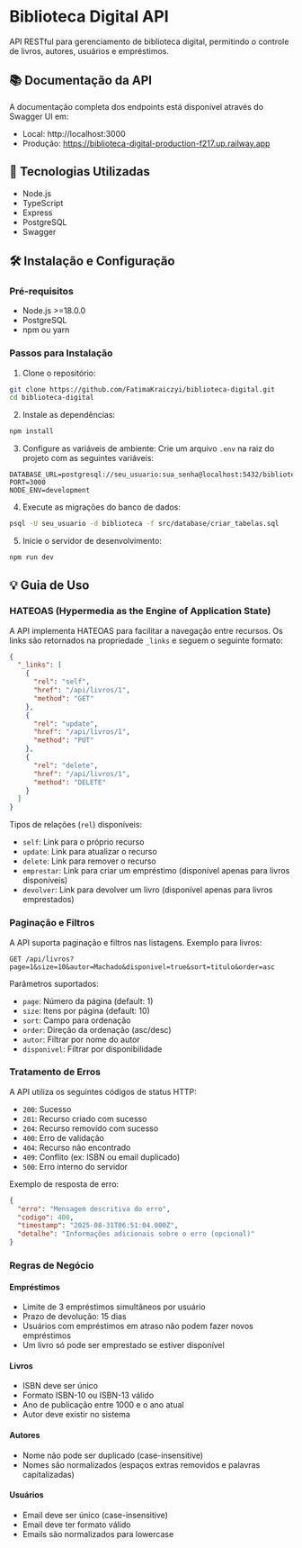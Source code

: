 # Biblioteca Digital API

API RESTful para gerenciamento de biblioteca digital, permitindo o controle de livros, autores, usuários e empréstimos.

## 📚 Documentação da API

A documentação completa dos endpoints está disponível através do Swagger UI em:
- Local: http://localhost:3000
- Produção: https://biblioteca-digital-production-f217.up.railway.app

## 🚀 Tecnologias Utilizadas

- Node.js
- TypeScript
- Express
- PostgreSQL
- Swagger

## 🛠️ Instalação e Configuração

### Pré-requisitos

- Node.js >=18.0.0
- PostgreSQL
- npm ou yarn

### Passos para Instalação

1. Clone o repositório:
```bash
git clone https://github.com/FatimaKraiczyi/biblioteca-digital.git
cd biblioteca-digital
```

2. Instale as dependências:
```bash
npm install
```

3. Configure as variáveis de ambiente:
Crie um arquivo `.env` na raiz do projeto com as seguintes variáveis:
```env
DATABASE_URL=postgresql://seu_usuario:sua_senha@localhost:5432/biblioteca
PORT=3000
NODE_ENV=development
```

4. Execute as migrações do banco de dados:
```bash
psql -U seu_usuario -d biblioteca -f src/database/criar_tabelas.sql
```

5. Inicie o servidor de desenvolvimento:
```bash
npm run dev
```

## 💡 Guia de Uso

### HATEOAS (Hypermedia as the Engine of Application State)

A API implementa HATEOAS para facilitar a navegação entre recursos. Os links são retornados na propriedade `_links` e seguem o seguinte formato:

```json
{
  "_links": [
    {
      "rel": "self",
      "href": "/api/livros/1",
      "method": "GET"
    },
    {
      "rel": "update",
      "href": "/api/livros/1",
      "method": "PUT"
    },
    {
      "rel": "delete",
      "href": "/api/livros/1",
      "method": "DELETE"
    }
  ]
}
```

Tipos de relações (`rel`) disponíveis:
- `self`: Link para o próprio recurso
- `update`: Link para atualizar o recurso
- `delete`: Link para remover o recurso
- `emprestar`: Link para criar um empréstimo (disponível apenas para livros disponíveis)
- `devolver`: Link para devolver um livro (disponível apenas para livros emprestados)

### Paginação e Filtros

A API suporta paginação e filtros nas listagens. Exemplo para livros:

```http
GET /api/livros?page=1&size=10&autor=Machado&disponivel=true&sort=titulo&order=asc
```

Parâmetros suportados:
- `page`: Número da página (default: 1)
- `size`: Itens por página (default: 10)
- `sort`: Campo para ordenação
- `order`: Direção da ordenação (asc/desc)
- `autor`: Filtrar por nome do autor
- `disponivel`: Filtrar por disponibilidade

### Tratamento de Erros

A API utiliza os seguintes códigos de status HTTP:

- `200`: Sucesso
- `201`: Recurso criado com sucesso
- `204`: Recurso removido com sucesso
- `400`: Erro de validação
- `404`: Recurso não encontrado
- `409`: Conflito (ex: ISBN ou email duplicado)
- `500`: Erro interno do servidor

Exemplo de resposta de erro:
```json
{
  "erro": "Mensagem descritiva do erro",
  "codigo": 400,
  "timestamp": "2025-08-31T06:51:04.000Z",
  "detalhe": "Informações adicionais sobre o erro (opcional)"
}
```

### Regras de Negócio

#### Empréstimos
- Limite de 3 empréstimos simultâneos por usuário
- Prazo de devolução: 15 dias
- Usuários com empréstimos em atraso não podem fazer novos empréstimos
- Um livro só pode ser emprestado se estiver disponível

#### Livros
- ISBN deve ser único
- Formato ISBN-10 ou ISBN-13 válido
- Ano de publicação entre 1000 e o ano atual
- Autor deve existir no sistema

#### Autores
- Nome não pode ser duplicado (case-insensitive)
- Nomes são normalizados (espaços extras removidos e palavras capitalizadas)

#### Usuários
- Email deve ser único (case-insensitive)
- Email deve ter formato válido
- Emails são normalizados para lowercase

